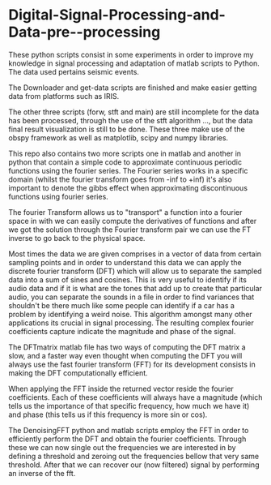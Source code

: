 # Digital-Signal-Processing-and-Data-pre--processing

These python scripts consist in some experiments in order to improve my knowledge in signal processing and adaptation of matlab scripts to Python. The data used pertains seismic events.

The Downloader and get-data scripts are finished and make easier getting data from platforms such as IRIS.

The other three scripts (forw, stft and main) are still incomplete for the data has been processed, through the use of the stft algorithm ..., but the data final result visualization is still to be done. These three make use of the obspy framework as well as matplotlib, scipy and numpy libraries.

This repo also contains two more scripts one in matlab and another in python that contain a simple code to approximate continuous periodic functions using the fourier series.
The Fourier series works in a specific domain (whilst the fourier transform goes from -inf to +inf) it's also important to denote the gibbs effect when approximating discontinuous functions using fourier series.

The fourier Transform allows us to "transport" a function into a fourier space in with we can easily compute the derivatives of functions and after we got the solution through the Fourier transform pair we can use the FT inverse to go back to the physical space.

Most times the data we are given comprises in a vector of data from certain sampling points and in order to understand this data we can apply the discrete fourier transform (DFT) which will allow us to 
separate the sampled data into a sum of sines and cosines. This is very useful to identify if its audio data and if it is what are the tones that add up to create that particular audio, you can separate the sounds in a file in order to find variances that shouldn't be there much like some people 
can identify if a car has a problem by identifying a weird noise. This algorithm amongst many other applications its crucial in signal processing. The resulting complex fourier coefficients capture indicate the magnitude and phase of the signal.

The DFTmatrix matlab file has two ways of computing the DFT matrix a slow, and a faster way even thought when computing the DFT you will always use the fast fourier transform (FFT) for its development consists in making the DFT computationally efficient.

When applying the FFT inside the returned vector reside the fourier coefficients. Each of these coefficients will always have a magnitude (which tells us the importance of that specific frequency, how much we have it) and phase (this tells us if this frequency is more sin or cos).

The DenoisingFFT python and matlab scripts employ the FFT in order to efficiently perform the DFT and obtain the fourier coefficients. Through these we can now single out the frequencies we are interested in by defining a threshold and zeroing out the frequencies bellow that very same threshold. After that we can recover our (now filtered) signal by performing an inverse of the fft.

